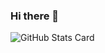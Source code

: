 ### Hi there 👋

![GitHub Stats Card](https://github-readme-stats.vercel.app/api?username=Yohei-Shiina&theme=tokyonight)

<!--
**Yohei-Shiina/Yohei-Shiina** is a ✨ _special_ ✨ repository because its `README.md` (this file) appears on your GitHub profile.

Here are some ideas to get you started:

- 🔭 I’m currently working on ...
- 🌱 I’m currently learning ...
- 👯 I’m looking to collaborate on ...
- 🤔 I’m looking for help with ...
- 💬 Ask me about ...
- 📫 How to reach me: ...
- 😄 Pronouns: ...
- ⚡ Fun fact: ...
-->
